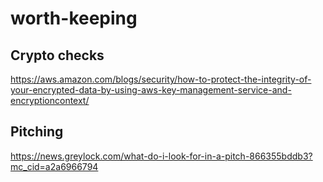 # worth-keeping


Crypto checks
-
https://aws.amazon.com/blogs/security/how-to-protect-the-integrity-of-your-encrypted-data-by-using-aws-key-management-service-and-encryptioncontext/

Pitching
-
https://news.greylock.com/what-do-i-look-for-in-a-pitch-866355bddb3?mc_cid=a2a6966794
